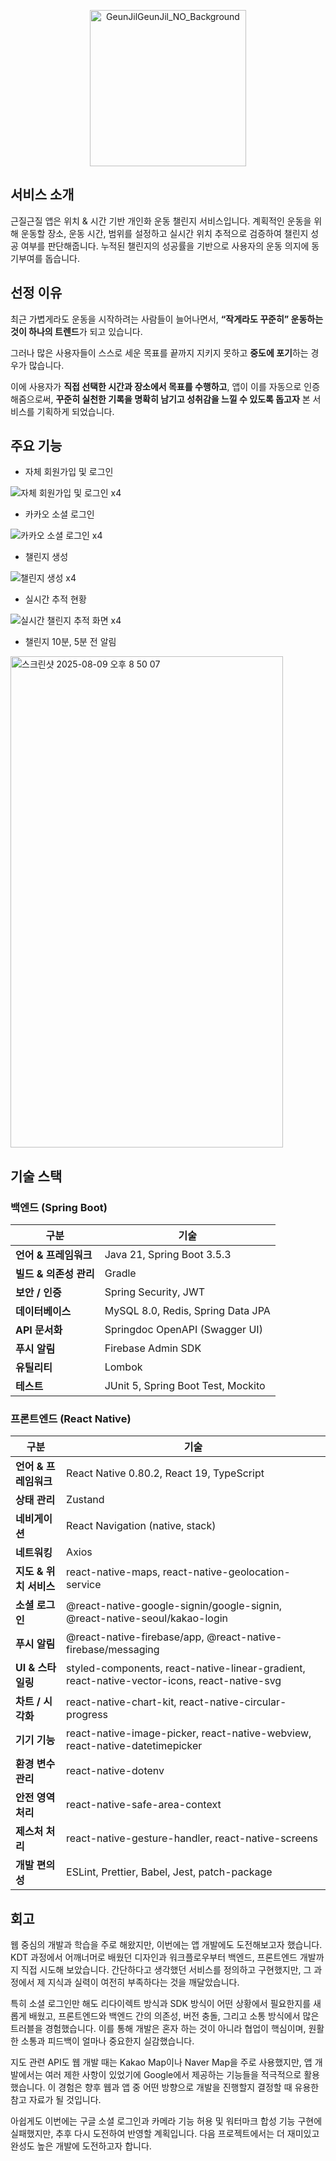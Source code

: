 <p align="center">
  <img width="250" height="250" alt="GeunJilGeunJil_NO_Background" src="https://github.com/user-attachments/assets/bb8e25de-e668-41b9-b5ee-591ffeaa1575" />
</p>

## 서비스 소개
근질근질 앱은 위치 & 시간 기반 개인화 운동 챌린지 서비스입니다.
계획적인 운동을 위해 운동할 장소, 운동 시간, 범위를 설정하고 실시간 위치 추적으로 검증하여 챌린지 성공 여부를 판단해줍니다. 누적된 챌린지의 성공률을 기반으로 사용자의 운동 의지에 동기부여를 돕습니다.

## 선정 이유
최근 가볍게라도 운동을 시작하려는 사람들이 늘어나면서, **“작게라도 꾸준히” 운동하는 것이 하나의 트렌드**가 되고 있습니다.
    
그러나 많은 사용자들이 스스로 세운 목표를 끝까지 지키지 못하고 **중도에 포기**하는 경우가 많습니다.

이에 사용자가 **직접 선택한 시간과 장소에서 목표를 수행하고**, 앱이 이를 자동으로 인증해줌으로써, **꾸준히 실천한 기록을 명확히 남기고 성취감을 느낄 수 있도록 돕고자** 본 서비스를 기획하게 되었습니다.

## 주요 기능

- 자체 회원가입 및 로그인

![자체 회원가입 및 로그인 x4](https://github.com/user-attachments/assets/a6008dca-ac12-487d-84e0-f1e37920f216)

- 카카오 소셜 로그인

![카카오 소셜 로그인 x4](https://github.com/user-attachments/assets/9c7fd4b1-a63d-4606-a73e-9c5b20654f31)

- 챌린지 생성

![챌린지 생성 x4](https://github.com/user-attachments/assets/5d1f87b8-8966-48ec-85a1-094b909ba120)

- 실시간 추적 현황

![실시간 챌린지 추적 화면 x4](https://github.com/user-attachments/assets/8a9ff18a-9be0-441c-a0d6-4775385ea615)

- 챌린지 10분, 5분 전 알림
<img width="436" height="786" alt="스크린샷 2025-08-09 오후 8 50 07" src="https://github.com/user-attachments/assets/8570290c-5120-4e3b-9557-666aceac2554" />


## 기술 스택
### 백엔드 (Spring Boot)
| 구분               | 기술                                       |
| ---------------- | ---------------------------------------- |
| **언어 & 프레임워크**   | Java 21, Spring Boot 3.5.3               |
| **빌드 & 의존성 관리**  | Gradle                                   |
| **보안 / 인증**      | Spring Security, JWT   |
| **데이터베이스**       | MySQL 8.0, Redis, Spring Data JPA        |
| **API 문서화**      | Springdoc OpenAPI (Swagger UI)           |
| **푸시 알림**        | Firebase Admin SDK                       |
| **유틸리티**         | Lombok                                   |
| **테스트**          | JUnit 5, Spring Boot Test, Mockito       |


### 프론트엔드 (React Native)
| 구분              | 기술                                                                                           |
| --------------- | -------------------------------------------------------------------------------------------- |
| **언어 & 프레임워크**  | React Native 0.80.2, React 19, TypeScript                                                    |
| **상태 관리**       | Zustand                                                                                      |
| **네비게이션**       | React Navigation (native, stack)                                                             |
| **네트워킹**        | Axios                                                                                        |
| **지도 & 위치 서비스** | react-native-maps, react-native-geolocation-service                                          |
| **소셜 로그인**      | @react-native-google-signin/google-signin, @react-native-seoul/kakao-login                   |
| **푸시 알림**       | @react-native-firebase/app, @react-native-firebase/messaging                                 |
| **UI & 스타일링**   | styled-components, react-native-linear-gradient, react-native-vector-icons, react-native-svg |
| **차트 / 시각화**    | react-native-chart-kit, react-native-circular-progress                                       |
| **기기 기능**       | react-native-image-picker, react-native-webview, react-native-datetimepicker                 |
| **환경 변수 관리**    | react-native-dotenv                                                                          |
| **안전 영역 처리**    | react-native-safe-area-context                                                               |
| **제스처 처리**      | react-native-gesture-handler, react-native-screens                                           |
| **개발 편의성**      | ESLint, Prettier, Babel, Jest, patch-package                                                 |

## 회고
웹 중심의 개발과 학습을 주로 해왔지만, 이번에는 앱 개발에도 도전해보고자 했습니다.
KDT 과정에서 어깨너머로 배웠던 디자인과 워크플로우부터 백엔드, 프론트엔드 개발까지 직접 시도해 보았습니다.
간단하다고 생각했던 서비스를 정의하고 구현했지만, 그 과정에서 제 지식과 실력이 여전히 부족하다는 것을 깨달았습니다.

특히 소셜 로그인만 해도 리다이렉트 방식과 SDK 방식이 어떤 상황에서 필요한지를 새롭게 배웠고,
프론트엔드와 백엔드 간의 의존성, 버전 충돌, 그리고 소통 방식에서 많은 트러블을 경험했습니다.
이를 통해 개발은 혼자 하는 것이 아니라 협업이 핵심이며, 원활한 소통과 피드백이 얼마나 중요한지 실감했습니다.

지도 관련 API도 웹 개발 때는 Kakao Map이나 Naver Map을 주로 사용했지만, 앱 개발에서는 여러 제한 사항이 있었기에
Google에서 제공하는 기능들을 적극적으로 활용했습니다.
이 경험은 향후 웹과 앱 중 어떤 방향으로 개발을 진행할지 결정할 때 유용한 참고 자료가 될 것입니다.

아쉽게도 이번에는 구글 소셜 로그인과 카메라 기능 허용 및 워터마크 합성 기능 구현에 실패했지만,
추후 다시 도전하여 반영할 계획입니다.
다음 프로젝트에서는 더 재미있고 완성도 높은 개발에 도전하고자 합니다.

